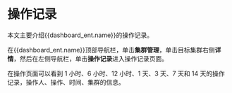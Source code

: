 # 操作记录

本文主要介绍{{dashboard_ent.name}}的操作记录。

在{{dashboard_ent.name}}顶部导航栏，单击**集群管理**，单击目标集群右侧**详情**，然后在左侧导航栏，单击**操作记录**进入操作记录页面。

在操作页面可以看到 1 小时、6 小时、12 小时、1 天、3 天、7 天和 14 天的操作记录，操作人、操作、时间、集群的信息。